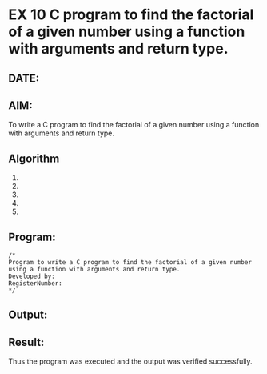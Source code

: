 # EX 10 C program to find the factorial of a given number using a function with arguments and return type.
## DATE:
## AIM:
To write a C program to find the factorial of a given number using a function with arguments and return type.

## Algorithm
1. 
2. 
3. 
4.  
5.   

## Program:
```
/*
Program to write a C program to find the factorial of a given number using a function with arguments and return type.
Developed by: 
RegisterNumber:  
*/
```

## Output:



## Result:
Thus the program was executed and the output was verified successfully.
